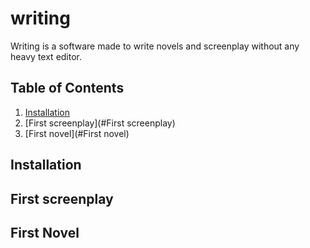 # writing
Writing is a software made to write novels and screenplay without any heavy text editor.

## Table of Contents
1. [Installation](#Installation)
2. [First screenplay](#First screenplay)
3. [First novel](#First novel)


## Installation

## First screenplay

## First Novel
